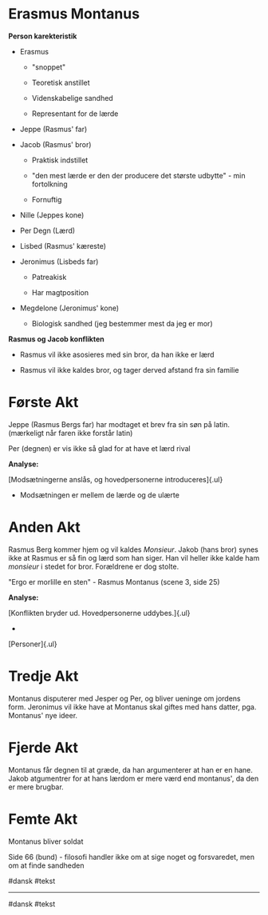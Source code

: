 # Erasmus Montanus

**Person karekteristik**

-   Erasmus

    -   "snoppet"

    -   Teoretisk anstillet

    -   Videnskabelige sandhed

    -   Representant for de lærde

-   Jeppe (Rasmus' far)

-   Jacob (Rasmus' bror)

    -   Praktisk indstillet

    -   "den mest lærde er den der producere det største udbytte" - min
        fortolkning

    -   Fornuftig

-   Nille (Jeppes kone)

-   Per Degn (Lærd)

-   Lisbed (Rasmus' kæreste)

-   Jeronimus (Lisbeds far)

    -   Patreakisk

    -   Har magtposition

-   Megdelone (Jeronimus' kone)

    -   Biologisk sandhed (jeg bestemmer mest da jeg er mor)

**Rasmus og Jacob konflikten**

-   Rasmus vil ikke asosieres med sin bror, da han ikke er lærd

-   Rasmus vil ikke kaldes bror, og tager derved afstand fra sin familie

# Første Akt

Jeppe (Rasmus Bergs far) har modtaget et brev fra sin søn på latin.
(mærkeligt når faren ikke forstår latin)

Per (degnen) er vis ikke så glad for at have et lærd rival

**Analyse:**

[Modsætningerne anslås, og hovedpersonerne introduceres]{.ul}

-   Modsætningen er mellem de lærde og de ulærte

# Anden Akt

Rasmus Berg kommer hjem og vil kaldes *Monsieur*. Jakob (hans bror)
synes ikke at Rasmus er så fin og lærd som han siger. Han vil heller
ikke kalde ham *monsieur* i stedet for bror. Forældrene er dog stolte.

"Ergo er morlille en sten" - Rasmus Montanus (scene 3, side 25)

**Analyse:**

[Konflikten bryder ud. Hovedpersonerne uddybes.]{.ul}

-   

[Personer]{.ul}

# Tredje Akt

Montanus disputerer med Jesper og Per, og bliver ueninge om jordens
form. Jeronimus vil ikke have at Montanus skal giftes med hans datter,
pga. Montanus' nye ideer.

# Fjerde Akt

Montanus får degnen til at græde, da han argumenterer at han er en hane.
Jakob atgumentrer for at hans lærdom er mere værd end montanus', da den
er mere brugbar.

# Femte Akt

Montanus bliver soldat

Side 66 (bund) - filosofi handler ikke om at sige noget og forsvaredet,
men om at finde sandheden


#dansk 
#tekst 


---
#dansk
#tekst